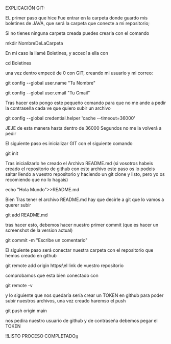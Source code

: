 EXPLICACIÓN GIT:

EL primer paso que hice Fue entrar en la carpeta donde guardo mis boletines de JAVA, que será la carpeta que conecte a mi repositorio;

Si no tienes ninguna carpeta creada puedes crearla con el comando

mkdir NombreDeLaCarpeta

En mi caso la llamé Boletines, y accedí a ella con 

cd Boletines

una vez dentro empecé de 0 con GIT, creando mi usuario y mi correo:

git config --global user.name "Tu Nombre"

git config --global user.email "Tu Gmail"

Tras hacer esto pongo este pequeño comando para que no me ande a pedir la contraseña cada ve que quiero subir un archivo

git config --global credential.helper 'cache --timeout=36000'

JEJE de esta manera hasta dentro de 36000 Segundos no me la volverá a pedir

El siguiente paso es inicializar GIT con el siguiente comando

git init

Tras inicializarlo he creado el Archivo README.md  (si vosotros habeis creado el repositorio de github con este archivo este paso os lo podeis saltar llendo a vuestro repositorio y haciendo un git clone y listo, pero yo os recomiendo que no lo hagais)

echo "Hola Mundo">>README.md

Bien Tras tener el archivo README.md hay que decirle a git que lo vamos a querer subir

git add README.md

tras hacer esto, debemos hacer nuestro primer commit (que es hacer un screenshot de la version actual)

git commit -m "Escribe un comentario"


El siguiente paso será conectar nuestra carpeta con el repositorio que hemos creado en github


git remote add origin https:\\el link de vuestro repositorio

comprobamos que esta bien conectado con

git remote -v

y lo siguiente que nos quedaría sería crear un TOKEN en github para poder subir nuestros archivos, una vez creado haremso el push

git push origin main

nos pedira nuestro usuario de github
y de contraseña debemos pegar el TOKEN

!!LISTO PROCESO COMPLETADO¡¡

